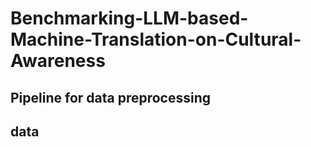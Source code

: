 # Benchmarking-LLM-based-Machine-Translation-on-Cultural-Awareness

## Pipeline for data preprocessing
## data
